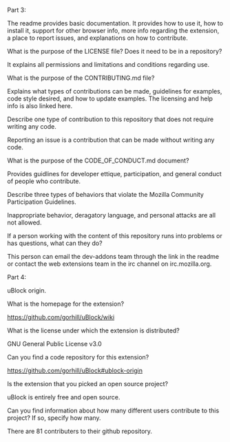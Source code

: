 Part 3:


The readme provides basic documentation. It provides how to use it, how to install it, support for other browser info, more info regarding the extension, a place to report issues, and explanations on how to contribute. 

What is the purpose of the LICENSE file? Does it need to be in a repository?

It explains all permissions and limitations and conditions regarding use. 

What is the purpose of the CONTRIBUTING.md file?

Explains what types of contributions can be made, guidelines for examples, code style desired, and how to update examples. The licensing and help info is also linked here. 

Describe one type of contribution to this repository that does not require writing any code.

Reporting an issue is a contribution that can be made without writing any code. 


What is the purpose of the CODE_OF_CONDUCT.md document?

Provides guidlines for developer ettique, participation, and general conduct of people who contribute. 

Describe three types of behaviors that violate the Mozilla Community Participation Guidelines.

Inappropriate behavior, deragatory language, and personal attacks are all not allowed. 


If a person working with the content of this repository runs into problems or has questions, what can they do?

This person can email the dev-addons team through the link in the readme or contact the web extensions team in the irc channel on irc.mozilla.org.





Part 4: 

uBlock origin. 

What is the homepage for the extension?

https://github.com/gorhill/uBlock/wiki

What is the license under which the extension is distributed?

GNU General Public License v3.0

Can you find a code repository for this extension?

https://github.com/gorhill/uBlock#ublock-origin

Is the extension that you picked an open source project?

uBlock is entirely free and open source. 

Can you find information about how many different users contribute to this project? If so, specify how many.

There are 81 contributers to their github repository. 
